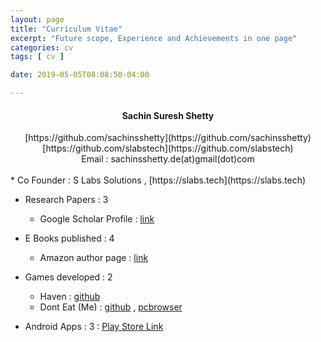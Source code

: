 ```yaml
---
layout: page
title: "Curriculum Vitae"
excerpt: "Future scope, Experience and Achievements in one page"
categories: cv
tags: [ cv ]

date: 2019-05-05T08:08:50-04:00

---
```



#### <center> Sachin Suresh Shetty </center>

<center> [https://github.com/sachinsshetty](https://github.com/sachinsshetty) </center>

<center> [https://github.com/slabstech](https://github.com/slabstech) </center>

<center> Email : sachinsshetty.de(at)gmail(dot)com</center>

<br>
* Co Founder : S Labs Solutions , [https://slabs.tech](https://slabs.tech)

* Research Papers : 3
  * Google Scholar Profile : [link](https://scholar.google.com/citations?user=jyFC3oQAAAAJ&hl=en)


* E Books published : 4
  * Amazon author page : [link](https://www.amazon.in/l/B07M9GJNZL?_encoding=UTF8&qid=1555561161&redirectedFromKindleDbs=true&ref=sr_ntt_srch_lnk_1&rfkd=1&shoppingPortalEnabled=true&sr=8-1)


* Games developed : 2
  * Haven : [github](https://github.com/slabstech/haven)
  * Dont Eat (Me) : [github](https://github.com/slabstech/tasty-assassin)  , [pcbrowser](https://slabs.tech/tasty-assassin/)


* Android Apps : 3 :
  [Play Store Link](https://play.google.com/store/apps/developer?id=slabs+tech)  
